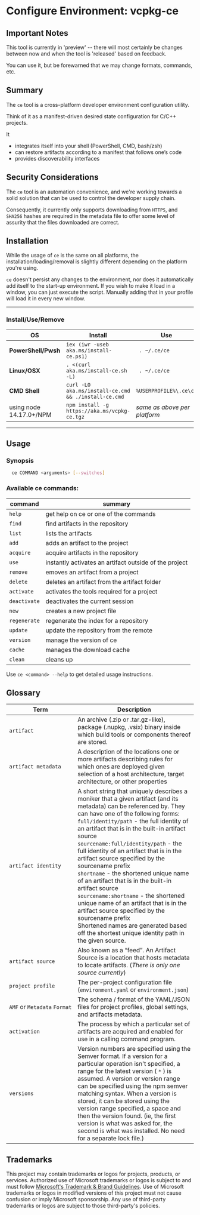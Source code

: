# Configure Environment: vcpkg-ce 

## Important Notes  

This tool is currently in 'preview' -- there will most certainly be changes between now
and when the tool is 'released' based on feedback. 

You can use it, but be forewarned that we may change formats, commands, etc. 

## Summary

The `ce` tool is a cross-platform developer environment configuration utility. 

Think of it as a manifest-driven desired state configuration for C/C++ projects. 

It 
 - integrates itself into your shell (PowerShell, CMD, bash/zsh)
 - can restore artifacts according to a manifest that follows one’s code 
 - provides discoverability interfaces


## Security Considerations

The `ce` tool is an automation convenience, and we're working towards a solid solution that can be used to control the developer supply chain.

Consequently, it currently only supports downloading from `HTTPS`, and `SHA256` hashes are required in the metadata file to offer some level of assurity that the files downloaded are correct.


## Installation

While the usage of `ce` is the same on all platforms, the installation/loading/removal is slightly different depending on the platform you're using.

`ce` doesn't persist any changes to the environment, nor does it automatically add itself to the start-up environment. If you wish to make it load in a window, you can just execute the script. Manually adding that in your profile will load it in every new window.

<hr>

### Install/Use/Remove

| OS              | Install                                             | Use                   | Remove                          |
|-----------------|-----------------------------------------------------|-----------------------|---------------------------------|
| **PowerShell/Pwsh** |`iex (iwr -useb aka.ms/install-ce.ps1)`              |` . ~/.ce/ce`          | `rmdir -recurse ~/.ce`          |
| **Linux/OSX**       |`. <(curl aka.ms/install-ce.sh -L)`                  |` . ~/.ce/ce`          | `rm -rf ~/.ce`                  |
| **CMD Shell**       |`curl -LO aka.ms/install-ce.cmd && ./install-ce.cmd` |`%USERPROFILE%\.ce\ce` | `rmdir /s /q %USERPROFILE%\.ce` |
| using node 14.17.0+/NPM | `npm install -g https://aka.ms/vcpkg-ce.tgz` | _same as above per platform_ | _same as above per platform_ | 

<hr>

## Usage

### Synopsis

``` bash
  ce COMMAND <arguments> [--switches]
```

### Available ce commands:

| command | summary | 
|---------|---------|
|  `help`       | get help on ce or one of the commands |
|  `find`       | find artifacts in the repository |
|  `list`       | lists the artifacts |
|  `add`        | adds an artifact to the project |
|  `acquire`    | acquire artifacts in the repository |
|  `use`        | instantly activates an artifact outside of the project |
|  `remove`     | emoves an artifact from a project |
|  `delete`     | deletes an artifact from the artifact folder |
|  `activate`   | activates the tools required for a project |
|  `deactivate` | deactivates the current session |
|  `new`        | creates a new project file |
|  `regenerate` | regenerate the index for a repository |
|  `update`     | update the repository from the remote |
|  `version`    | manage the version of ce |
|  `cache`      | manages the download cache |
|  `clean`      | cleans up |

Use `ce <command> --help` to get detailed usage instructions.

## Glossary

| Term       | Description                                         |
|------------|-----------------------------------------------------|
| `artifact` | An archive (.zip or .tar.gz-like), package (.nupkg, .vsix) binary inside which build tools or components thereof are stored. |
| `artifact metadata` | A description of the locations one or more artifacts describing rules for which ones are deployed given selection of a host architecture, target architecture, or other properties|
| `artifact identity` | A short string that uniquely describes a moniker that a given artifact (and its metadata) can be referenced by. They can have one of the following forms:<br> `full/identity/path` - the full identity of an artifact that is in the built-in artifact source<br>`sourcename:full/identity/path` - the full identity of an artifact that is in the artifact source specified by the sourcename prefix<br>`shortname` - the shortened unique name of an artifact that is in the built-in artifact source<br>`sourcename:shortname` - the shortened unique name of an artifact that is in the artifact source specified by the sourcename prefix<br>Shortened names are generated based off the shortest unique identity path in the given source. |
| `artifact source` | Also known as a “feed”. An Artifact Source is a location that hosts metadata to locate artifacts. (_There is only one source currently_) |
| `project profile` | The per-project configuration file (`environment.yaml` or `environment.json`) 
| `AMF`&nbsp;or&nbsp;`Metadata`&nbsp;`Format` | The schema / format of the YAML/JSON files for project profiles, global settings, and artifacts metadata. |
| `activation` | The process by which a particular set of artifacts are acquired and enabled for use in a calling command program.|
| `versions` | Version numbers are specified using the Semver format. If a version for a particular operation isn't specified, a range for the latest version ( `*` ) is assumed. A version or version range can be specified using the npm semver matching syntax. When a version is stored, it can be stored using the version range specified, a space and then the version found. (ie, the first version is what was asked for, the second is what was installed. No need for a separate lock file.) |

## Trademarks

This project may contain trademarks or logos for projects, products, or services. Authorized use of Microsoft 
trademarks or logos is subject to and must follow 
[Microsoft's Trademark & Brand Guidelines](https://www.microsoft.com/en-us/legal/intellectualproperty/trademarks/usage/general).
Use of Microsoft trademarks or logos in modified versions of this project must not cause confusion or imply Microsoft sponsorship.
Any use of third-party trademarks or logos are subject to those third-party's policies.
